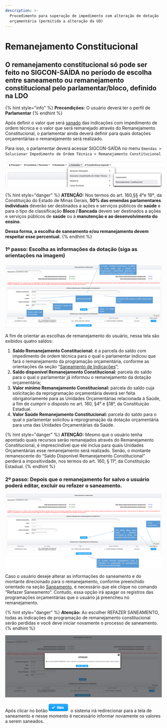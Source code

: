 ```yaml
---
description: >-
  Procedimento para superação de impedimento com alteração de dotação
  orçamentária (permitida a alteração da UO)
---
```


# Remanejamento Constitucional

## O remanejamento constitucional só pode ser feito no SIGCON-SAÍDA no período de escolha entre saneamento ou remanejamento constitucional pelo parlamentar/bloco, definido na LDO

{% hint style="info" %}
**Precondições:** O usuário deverá ter o perfil de **Parlamentar**
{% endhint %}

Após definir o valor que será [sanado](saneamento.md) das indicações com impedimento de ordem técnica e o valor que será remanejado através do Remanejamento Constitucional, o parlamentar ainda deverá definir para quais dotações orçamentárias o remanejamento será realizado. 

Para isso, o parlamentar deverá acessar SIGCON-SAÍDA no menu `Emendas > Solucionar Impedimento de Ordem Técnica > Remanejamento Constitucional`

![](../.gitbook/assets/image%20%28292%29.png)

{% hint style="danger" %}
**ATENÇÃO:** Nos termos do art. 160,§§ 4°e 18º, da Constituição do Estado de Minas Gerais, **50% das emendas parlamentares individuais** deverão ser destinados a ações e serviços públicos de **saúde** e para o tipo de classificação **Bloco / Bancada** devem ser destinados a ações e serviços públicos de **saúde** ou à **manutenção e ao desenvolvimento do ensino**. 

**Dessa forma, a escolha de saneamento e/ou remanejamento devem respeitar esse percentual.**
{% endhint %}

### **1º passo: Escolha as informações da dotação \(siga as orientações na imagem\)**

![Tela de remanejamento constitucional](../.gitbook/assets/image%20%28291%29.png)

A fim de orientar as escolhas de remanejamento do usuário, nessa tela são exibidos quatro saldos:

1. **Saldo Remanejamento Constitucional:** é a parcela do saldo com impedimento de ordem técnica para o qual o parlamentar indicou que fará o remanejamento da programação orçamentária, conforme as orientações da seção “[Saneamento de Indicações](saneamento.md)”;
2. **Saldo disponível Remanejamento Constitucional:** parcela do saldo para o qual o parlamentar já informou o remanejamento da dotação orçamentária;
3. **Valor mínimo Remanejamento Constitucional:** parcela do saldo cuja solicitação da reprogramação orçamentária deverá ser feita obrigatoriamente para as Unidades Orçamentárias relacionada à Saúde, a fim de cumprir o disposto no art. 160, §4° e §18°, da Constituição Estadual.  
4. **Valor Saúde Remanejamento Constitucional:** parcela do saldo para o qual o parlamentar solicitou a reprogramação da dotação orçamentária para uma das Unidades Orçamentárias da Saúde.

{% hint style="danger" %}
**ATENÇÃO:** Mesmo que o usuário tenha apontado quais recursos serão remanejados através do Remanejamento Constitucional, é imprescindível que ele inclua para quais Unidades Orçamentárias esse remanejamento será realizado.  Senão,  o montante remanescente do “Saldo Disponível Remanejamento Constitucional” perderá a impositividade, nos termos do art. 160, § 11°, da Constituição Estadual.
{% endhint %}

### **2º passo: Depois que o remanejamento for salvo o usuário poderá editar, excluir ou refazer o saneamento.**

![Op&#xE7;&#xF5;es de edi&#xE7;&#xE3;o do remanejamento](../.gitbook/assets/image%20%28290%29.png)

Caso o usuário deseje alterar as informações do saneamento e do montante direcionado para o remanejamento, conforme preenchido orientado na seção [Saneamento](saneamento.md), é necessário que ele clique no comando “Refazer Saneamento”. Contudo, essa opção irá apagar os registros das programações orçamentárias que o usuário já preencheu no remanejamento.

{% hint style="danger" %}
**Atenção:** Ao escolher REFAZER SANEAMENTO, todas as indicações de programação de remanejamento constitucional serão perdidas e você deve iniciar novamente o processo de saneamento.
{% endhint %}

![](../.gitbook/assets/image%20%28289%29.png)

Após clicar no botão![](../.gitbook/assets/sim.png) o sistema irá redirecionar para a tela de saneamento e nesse momento é necessário  informar novamente os valores a serem saneados.

